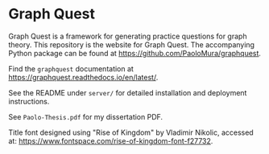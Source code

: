 # Graph Quest

Graph Quest is a framework for generating practice questions for graph theory.
This repository is the website for Graph Quest.
The accompanying Python package can be found at https://github.com/PaoloMura/graphquest.

Find the `graphquest` documentation at https://graphquest.readthedocs.io/en/latest/.

See the README under `server/` for detailed installation and deployment instructions.

See `Paolo-Thesis.pdf` for my dissertation PDF.

Title font designed using "Rise of Kingdom" by Vladimir Nikolic, 
accessed at: https://www.fontspace.com/rise-of-kingdom-font-f27732.
